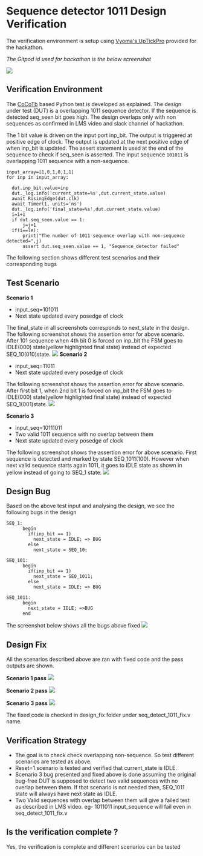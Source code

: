 # Sequence detector 1011 Design Verification

The verification environment is setup using [Vyoma's UpTickPro](https://vyomasystems.com) provided for the hackathon.

*The Gitpod id used for hackathon is the below screenshot*

![](https://github.com/vyomasystems-lab/challenges-greeshnad/blob/master/level2_design/bitmanip_ss/gitpod_ss.PNG)

## Verification Environment

The [CoCoTb](https://www.cocotb.org/) based Python test is developed as explained. The design under test (DUT) is a overlapping 1011 sequence detector. If the sequence is detected seq_seen bit goes high.
The design overlaps only with non sequences as confirmed in LMS video and slack channel of hackathon.

The 1 bit value is driven on the input port inp_bit. The output is triggered at positive edge of clock. The output is updated at the next positive edge of when inp_bit is updated.
The assert statement is used at the end of the sequence to check if seq_seen is asserted. 
The input sequence ``101011`` is overlapping 1011 sequence with a non-sequence.
```
input_array=[1,0,1,0,1,1]
for inp in input_array:
        
  dut.inp_bit.value=inp
  dut._log.info('current_state=%s',dut.current_state.value)
  await RisingEdge(dut.clk)
  await Timer(1, units='ns')
  dut._log.info('final_state=%s',dut.current_state.value)
  i=i+1
  if dut.seq_seen.value == 1:
      j=j+1
  if(i==le):
      print("The number of 1011 sequence overlap with non-sequence detected=",j)
      assert dut.seq_seen.value == 1, "Sequence_detector failed" 
```

The following section shows different test scenarios and their corresponding bugs
## Test Scenario 
**Scenario 1**
- input_seq=101011 
- Next state updated every posedge of clock

The final_state in all screenshots corresponds to next_state in the design.
The following screenshot shows the assertion error for above scenario. After 101 sequence when 4th bit 0 is forced on inp_bit the FSM goes to IDLE(000) state(yellow highlighted final state) instead of expected SEQ_10(010)state.
![](https://github.com/vyomasystems-lab/challenges-greeshnad/blob/master/level1_design2/seq_ss/fail_101011.PNG)
**Scenario 2**
- input_seq=11011 
- Next state updated every posedge of clock

The following screenshot shows the assertion error for above scenario. After first bit 1,  when 2nd bit 1 is forced on inp_bit the FSM goes to IDLE(000) state(yellow highlighted final state) instead of expected SEQ_1(001)state.
![](https://github.com/vyomasystems-lab/challenges-greeshnad/blob/master/level1_design2/seq_ss/fail_11011.PNG)

**Scenario 3**
- input_seq=10111011 
- Two valid 1011 sequence with no overlap between them
- Next state updated every posedge of clock

The following screenshot shows the assertion error for above scenario. First sequence is detected and marked by state SEQ_1011(100). However when next valid sequence starts again 1011, it goes to IDLE state as shown in yellow instead of going to SEQ_1 state.
![](https://github.com/vyomasystems-lab/challenges-greeshnad/blob/master/level1_design2/seq_ss/fail_10111011.PNG)

## Design Bug
Based on the above test input and analysing the design, we see the following bugs in the design

```
SEQ_1:
      begin
        if(inp_bit == 1)
          next_state = IDLE; => BUG
        else
          next_state = SEQ_10;
```

```
SEQ_101:
      begin
        if(inp_bit == 1)
          next_state = SEQ_1011;
        else
          next_state = IDLE; => BUG
```
```
SEQ_1011:
      begin
        next_state = IDLE; =>BUG
      end
```

The screenshot below shows all the bugs above fixed
![](https://github.com/vyomasystems-lab/challenges-greeshnad/blob/master/level1_design2/seq_ss/bug_fix.PNG)

## Design Fix
All the scenarios described above are ran with fixed code and the pass outputs are shown.

**Scenario 1 pass**
![](https://github.com/vyomasystems-lab/challenges-greeshnad/blob/master/level1_design2/seq_ss/pass_101011.PNG)

**Scenario 2 pass**
![](https://github.com/vyomasystems-lab/challenges-greeshnad/blob/master/level1_design2/seq_ss/pass_11011.PNG)

**Scenario 3 pass**
![](https://github.com/vyomasystems-lab/challenges-greeshnad/blob/master/level1_design2/seq_ss/pass_10111011.PNG)

The fixed code is checked in design_fix folder under seq_detect_1011_fix.v name.

## Verification Strategy

- The goal is to check check overlapping non-sequence. So test different scenarios are tested as above.
- Reset=1 scenario is tested and verified that current_state is IDLE.
- Scenario 3 bug presented and fixed above is done assuming the original bug-free DUT is supposed to detect two valid sequences with no overlap between them. If that scenario is not needed then, SEQ_1011 state will always have next state as IDLE.
- Two Valid sequences with overlap between them will give a failed test as described in LMS video. eg- 1011011 input_sequence will fail even in seq_detect_1011_fix.v 
## Is the verification complete ?
Yes, the verification is complete and different scenarios can be tested

